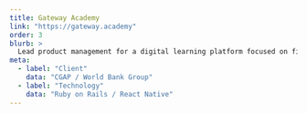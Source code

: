 ```yaml
---
title: Gateway Academy
link: "https://gateway.academy"
order: 3
blurb: >
  Lead product management for a digital learning platform focused on financial inclusion
meta:
  - label: "Client"
    data: "CGAP / World Bank Group"
  - label: "Technology"
    data: "Ruby on Rails / React Native"
---
```

